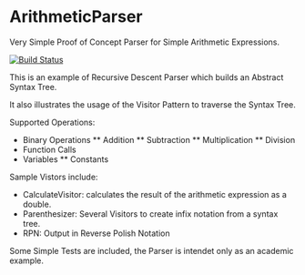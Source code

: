 # ArithmeticParser

Very Simple Proof of Concept Parser for Simple Arithmetic Expressions.

[![Build Status](https://travis-ci.org/FreeApophis/ArithmeticParser.svg?branch=master)](https://travis-ci.org/FreeApophis/ArithmeticParser)

This is an example of Recursive Descent Parser which builds an Abstract Syntax Tree.

It also illustrates the usage of the Visitor Pattern to traverse the Syntax Tree.

Supported Operations:

* Binary Operations
** Addition
** Subtraction
** Multiplication
** Division
* Function Calls
* Variables
** Constants

Sample Vistors include:

* CalculateVisitor: calculates the result of the arithmetic expression as a double.
* Parenthesizer: Several Visitors to create infix notation from a syntax tree.
* RPN: Output in Reverse Polish Notation

Some Simple Tests are included, the Parser is intendet only as an academic example.
